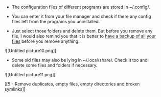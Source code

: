 -   The configuration files of different programs are stored in ~/.config/.

-   You can enter it from your file manager and check if there any config files left from the programs you uninstalled.

-   Just select those folders and delete them. But before you remove any file, I would also remind you that it is better to [have a backup of all your files](http://averagelinuxuser.com/backup-and-restore-your-linux-system-with-rsync/) before you remove anything.

![[Untitled picture10.png]]

-   Some old files may also be lying in ~/.local/share/. Check it too and delete some files and folders if necessary.

![[Untitled picture11.png]]

[[5 - Remove duplicates, empty files, empty directories and broken symlinks]]


